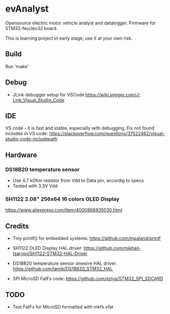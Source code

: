 # evAnalyst
Opensource electric motor vehicle analyst and datalogger.
Firmware for STM32-Nucleo32 board.

This is learning project in early stage, use it at your own risk.


## Build
Run 'make'


## Debug
* JLink debugger setup for VSCode https://wiki.segger.com/J-Link_Visual_Studio_Code


## IDE
VS code - it is fast and stable, especially with debugging.
Fix not found includes in VS code:
https://stackoverflow.com/questions/37522462/visual-studio-code-includepath


## Hardware
### DS18B20 temperature sensor
* Use 4.7 kOhm resistor from Vdd to Data pin, accordig to specs
* Tested with 3.3V Vdd

### SH1122 2.08" 256x64 16 colors OLED Display
https://www.aliexpress.com/item/4000866935030.html


## Credits
* Tiny printf() for embedded systems:
https://github.com/mpaland/printf

* SH1122 OLED Display HAL driver:
https://github.com/mikhail-tsaryov/SH1122-STM32-HAL-Driver

* DS18B20 temperature sensor onewire HAL driver:
https://github.com/lamik/DS18B20_STM32_HAL

* SPI MicroSD FatFs code:
https://github.com/eziya/STM32_SPI_SDCARD


## TODO
* Test FatFs for MicroSD formatted with mkfs.vfat
